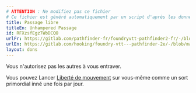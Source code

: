 ```yaml
---
# ATTENTION : Ne modifiez pas ce fichier
# Ce fichier est généré automatiquement par un script d'après les données du module Foundry VTT officiel et de sa traduction
title: Passage libre
titleEn: Unhampered Passage
id: RFXzsfEgz7WbDCQO
urlFr: https://gitlab.com/pathfinder-fr/foundryvtt-pathfinder2-fr/-/blob/master/data/feats/RFXzsfEgz7WbDCQO.htm
urlEn: https://gitlab.com/hooking/foundry-vtt---pathfinder-2e/-/blob/master/packs/data/feats.db/unhampered-passage.json
layout: dons
---
```

Vous n'autorisez pas les autres à vous entraver.

Vous pouvez Lancer [Liberté de mouvement](../sorts/liberté-de-mouvement.md) sur vous-même comme un sort primordial inné une fois par jour.
